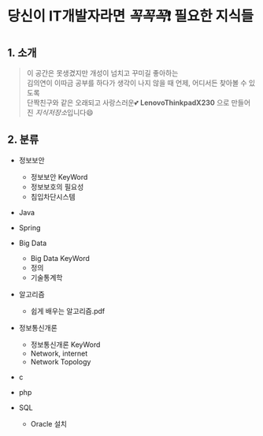 # 당신이 IT개발자라면 _꼭꼭꼭_:exclamation: 필요한 지식들
## 1. 소개
> 이 공간은 못생겼지만 개성이 넘치고 꾸미길 좋아하는 <br/>
김의연이 이따금 공부를 하다가 생각이 나지 않을 때 언제, 어디서든 찾아볼 수 있도록 <br/> 
단짝친구와 같은 오래되고 사랑스러운:two_hearts: __LenovoThinkpadX230__ 으로 만들어진 *지식저장소*입니다:smile:

## 2. 분류

+ 정보보안
  + 정보보안 KeyWord
  + 정보보호의 필요성
  + 침입차단시스템

+ Java

+ Spring

+ Big Data
  + Big Data KeyWord
  + 정의
  + 기술통계학

+ 알고리즘
  + 쉽게 배우는 알고리즘.pdf

+ 정보통신개론
  + 정보통신개론 KeyWord
  + Network, internet
  + Network Topology

+ c

+ php

+ SQL
  + Oracle 설치
